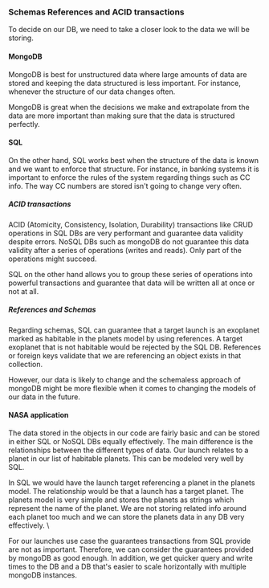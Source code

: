 ### Schemas References and ACID transactions 

To decide on our DB, we need to take a closer look to the data we will be storing. 
#### MongoDB

MongoDB is best for unstructured data where large amounts of data are stored and keeping the data structured is less important. For instance, whenever the structure of our data changes often. 

MongoDB is great when the decisions we make and extrapolate from the data are more important than making sure that the data is structured perfectly. 

#### SQL 

On the other hand, SQL works best when the structure of the data is known and we want to enforce that structure. For instance, in banking systems it is important to enforce the rules of the system regarding things such as CC info. The way CC numbers are stored isn't going to change very often. 

##### ACID transactions 

ACID (Atomicity, Consistency, Isolation, Durability) transactions like CRUD operations in SQL DBs are very performant and guarantee data validity despite errors. NoSQL DBs such as mongoDB do not guarantee this data validity after a series of operations (writes and reads). Only part of the operations might succeed. 

SQL on the other hand allows you to group these series of operations into powerful transactions and guarantee that data will be written all at once or not at all.

##### References and Schemas

Regarding schemas, SQL can guarantee that a target launch is an exoplanet marked as habitable in the planets model by using references. A target exoplanet that is not habitable would be rejected by the SQL DB. References or foreign keys validate that we are referencing an object exists in that collection. 

However, our data is likely to change and the schemaless approach of mongoDB might be more flexible when it comes to changing the models of our data in the future. 

#### NASA application 

The data stored in the objects in our code are fairly basic and can be stored in either SQL or NoSQL DBs equally effectively. The main difference is the relationships between the different types of data. Our launch relates to a planet in our list of habitable planets. This can be modeled very well by SQL. 

In SQL we would have the launch target referencing a planet in the planets model. The relationship would be that a launch has a target planet. The planets model is very simple and stores the planets as strings which represent the name of the planet. We are not storing related info around each planet too much and we can store the planets data in any DB very effectively. \

For our launches use case the guarantees transactions from SQL provide are not as important. Therefore, we can consider the guarantees provided by mongoDB as good enough. In addition, we get quicker query and write times to the DB  and a DB that's easier to scale horizontally with multiple mongoDB instances. 
